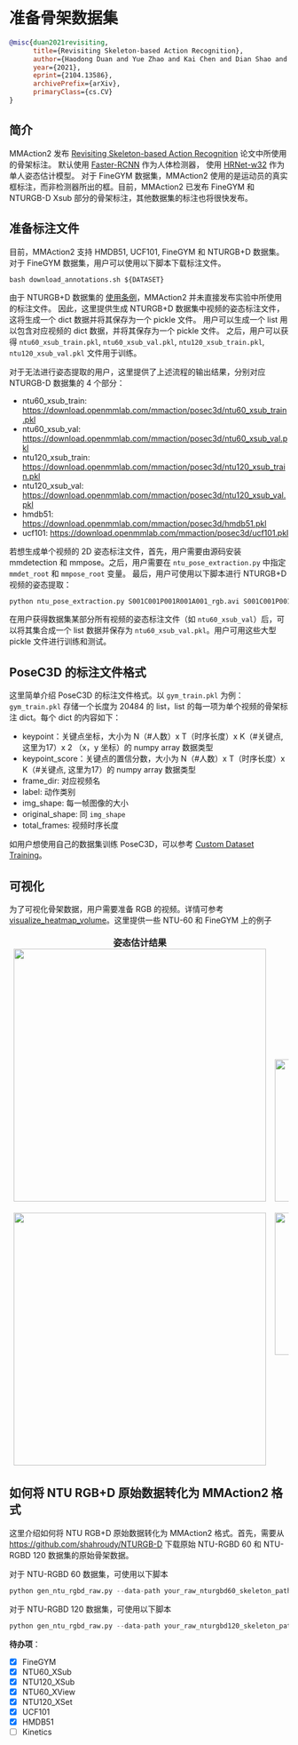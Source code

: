 # 准备骨架数据集

```BibTeX
@misc{duan2021revisiting,
      title={Revisiting Skeleton-based Action Recognition},
      author={Haodong Duan and Yue Zhao and Kai Chen and Dian Shao and Dahua Lin and Bo Dai},
      year={2021},
      eprint={2104.13586},
      archivePrefix={arXiv},
      primaryClass={cs.CV}
}
```

## 简介

MMAction2 发布 [Revisiting Skeleton-based Action Recognition](https://arxiv.org/abs/2104.13586) 论文中所使用的骨架标注。
默认使用 [Faster-RCNN](https://github.com/open-mmlab/mmdetection/blob/master/configs/faster_rcnn/faster_rcnn_r50_caffe_fpn_mstrain_1x_coco-person.py) 作为人体检测器，
使用 [HRNet-w32](https://github.com/open-mmlab/mmpose/blob/master/configs/top_down/hrnet/coco/hrnet_w32_coco_256x192.py) 作为单人姿态估计模型。
对于 FineGYM 数据集，MMAction2 使用的是运动员的真实框标注，而非检测器所出的框。目前，MMAction2 已发布 FineGYM 和 NTURGB-D Xsub 部分的骨架标注，其他数据集的标注也将很快发布。

## 准备标注文件

目前，MMAction2 支持 HMDB51, UCF101, FineGYM 和 NTURGB+D 数据集。对于 FineGYM 数据集，用户可以使用以下脚本下载标注文件。

```shell
bash download_annotations.sh ${DATASET}
```

由于 NTURGB+D 数据集的 [使用条例](http://rose1.ntu.edu.sg/Datasets/actionRecognition.asp)，MMAction2 并未直接发布实验中所使用的标注文件。
因此，这里提供生成 NTURGB+D 数据集中视频的姿态标注文件，这将生成一个 dict 数据并将其保存为一个 pickle 文件。
用户可以生成一个 list 用以包含对应视频的 dict 数据，并将其保存为一个 pickle 文件。
之后，用户可以获得 `ntu60_xsub_train.pkl`, `ntu60_xsub_val.pkl`, `ntu120_xsub_train.pkl`, `ntu120_xsub_val.pkl` 文件用于训练。

对于无法进行姿态提取的用户，这里提供了上述流程的输出结果，分别对应 NTURGB-D 数据集的 4 个部分：

- ntu60_xsub_train: https://download.openmmlab.com/mmaction/posec3d/ntu60_xsub_train.pkl
- ntu60_xsub_val: https://download.openmmlab.com/mmaction/posec3d/ntu60_xsub_val.pkl
- ntu120_xsub_train: https://download.openmmlab.com/mmaction/posec3d/ntu120_xsub_train.pkl
- ntu120_xsub_val: https://download.openmmlab.com/mmaction/posec3d/ntu120_xsub_val.pkl
- hmdb51: https://download.openmmlab.com/mmaction/posec3d/hmdb51.pkl
- ucf101: https://download.openmmlab.com/mmaction/posec3d/ucf101.pkl

若想生成单个视频的 2D 姿态标注文件，首先，用户需要由源码安装 mmdetection 和 mmpose。之后，用户需要在 `ntu_pose_extraction.py` 中指定 `mmdet_root` 和 `mmpose_root` 变量。
最后，用户可使用以下脚本进行 NTURGB+D 视频的姿态提取：

```python
python ntu_pose_extraction.py S001C001P001R001A001_rgb.avi S001C001P001R001A001.pkl
```

在用户获得数据集某部分所有视频的姿态标注文件（如 `ntu60_xsub_val`）后，可以将其集合成一个 list 数据并保存为 `ntu60_xsub_val.pkl`。用户可用这些大型 pickle 文件进行训练和测试。

## PoseC3D 的标注文件格式

这里简单介绍 PoseC3D 的标注文件格式。以 `gym_train.pkl` 为例：`gym_train.pkl` 存储一个长度为 20484 的 list，list 的每一项为单个视频的骨架标注 dict。每个 dict 的内容如下：

- keypoint：关键点坐标，大小为 N（#人数）x T（时序长度）x K（#关键点, 这里为17）x 2 （x，y 坐标）的 numpy array 数据类型
- keypoint_score：关键点的置信分数，大小为 N（#人数）x T（时序长度）x K（#关键点, 这里为17）的 numpy array 数据类型
- frame_dir: 对应视频名
- label: 动作类别
- img_shape: 每一帧图像的大小
- original_shape: 同 `img_shape`
- total_frames: 视频时序长度

如用户想使用自己的数据集训练 PoseC3D，可以参考 [Custom Dataset Training](https://github.com/open-mmlab/mmaction2/blob/master/configs/skeleton/posec3d/custom_dataset_training.md)。

## 可视化

为了可视化骨架数据，用户需要准备 RGB 的视频。详情可参考 [visualize_heatmap_volume](/demo/visualize_heatmap_volume.ipynb)。这里提供一些 NTU-60 和 FineGYM 上的例子

<table>
<thead>
  <tr>
    <td>
<div align="center">
  <b> 姿态估计结果 </b>
  <br/>
  <img src="https://user-images.githubusercontent.com/34324155/116529341-6fc95080-a90f-11eb-8f0d-57fdb35d1ba4.gif" width="455"/>
  <br/>
  <br/>
  <img src="https://user-images.githubusercontent.com/34324155/116531676-04cd4900-a912-11eb-8db4-a93343bedd01.gif" width="455"/>
</div></td>
    <td>
<div align="center">
  <b> 关键点热力图三维可视化 </b>
  <br/>
  <img src="https://user-images.githubusercontent.com/34324155/116529336-6dff8d00-a90f-11eb-807e-4d9168997655.gif" width="256"/>
  <br/>
  <br/>
  <img src="https://user-images.githubusercontent.com/34324155/116531658-00a12b80-a912-11eb-957b-561c280a86da.gif" width="256"/>
</div></td>
    <td>
<div align="center">
  <b> 肢体热力图三维可视化 </b>
  <br/>
  <img src="https://user-images.githubusercontent.com/34324155/116529322-6a6c0600-a90f-11eb-81df-6fbb36230bd0.gif" width="256"/>
  <br/>
  <br/>
  <img src="https://user-images.githubusercontent.com/34324155/116531649-fed76800-a911-11eb-8ca9-0b4e58f43ad9.gif" width="256"/>
</div></td>
  </tr>
</thead>
</table>

## 如何将 NTU RGB+D 原始数据转化为 MMAction2 格式

这里介绍如何将 NTU RGB+D 原始数据转化为 MMAction2 格式。首先，需要从 https://github.com/shahroudy/NTURGB-D 下载原始 NTU-RGBD 60 和 NTU-RGBD 120 数据集的原始骨架数据。

对于 NTU-RGBD 60 数据集，可使用以下脚本

```python
python gen_ntu_rgbd_raw.py --data-path your_raw_nturgbd60_skeleton_path --ignored-sample-path NTU_RGBD_samples_with_missing_skeletons.txt --out-folder your_nturgbd60_output_path --task ntu60
```

对于 NTU-RGBD 120 数据集，可使用以下脚本

```python
python gen_ntu_rgbd_raw.py --data-path your_raw_nturgbd120_skeleton_path --ignored-sample-path NTU_RGBD120_samples_with_missing_skeletons.txt --out-folder your_nturgbd120_output_path --task ntu120
```

**待办项**：

- [x] FineGYM
- [x] NTU60_XSub
- [x] NTU120_XSub
- [x] NTU60_XView
- [x] NTU120_XSet
- [x] UCF101
- [x] HMDB51
- [ ] Kinetics
